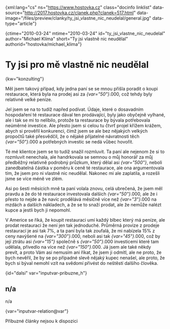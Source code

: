 
{xml:lang="cs" ns="https://www.hostovka.cz" class="docinfo linklist" data-source="http://2017.hostovka.cz/clanek.php?clanek=517.html" data-image="/files/preview/clanky/ty\_jsi\_vlastne\_nic\_neudelal/general.jpg" data-type="article"}

{ctime="2010-03-24" mtime="2010-03-24" id="ty\_jsi\_vlastne\_nic\_neudelal" author="Michael Klíma" short="Ty jsi vlastně nic neudělal" authorid="hostovka/michael_klima"}

# Ty jsi pro mě vlastně nic neudělal

<!-- generated attribute kw by user_udpatekw.sh on 2020-05-07, do not edit -->

{kw="konzulting"}

Měl jsem takový případ, kdy jedna paní se se mnou přišla poradit o koupi restaurace, která byla na prodej asi za  _{var="50"}_.000, což tehdy byly relativně velké peníze.

Jel jsem se na to tudíž napřed podívat. Údaje, které o dosavadním hospodaření té restaurace dával ten prodávající, byly jako obyčejně vylhané, ale i tak se mi to nelíbilo, protože ta restaurace by bývala potřebovala neúměrné investice. Ale přesto jsem si celou tu čtvrť projel křížem krážem, abych si prověřil konkurenci, čímž jsem se ale bez nějakých velkých propočtů také přesvědčil, že o nějaké přijatelné návratnosti těch  _{var="50"}_.000 a potřebných investic se nedá vůbec hovořit.

Té mé klientce jsem se to tudíž snažil rozmluvit. Ta paní ale nejenom že si to rozmluvit nenechala, ale handrkovala se semnou o můj honorář za můj předběžný relativně podrobný průzkum, který dělal asi  _{var="500"}_, neboli zanedbatelná částka v poměru k ceně té restaurace, ale ona argumentovala tím, že jsem pro ni vlastně nic neudělal. Nakonec mi ale zaplatila, a rozešli jsme se více méně ve zlém.

Asi po šesti měsících mně ta paní volala znovu, celá ubrečená, že jsem měl pravdu a že do té restaurace investovala dalších  _{var="50"}_.000, ale že i přesto to nejde a že navíc prodělává měsíčně více než  _{var="3"}_.000 na mzdách a dalších nákladech, a že se to snaží prodat, ale že nemůže nalézt kupce a jestli bych ji nepomohl.

V Americe se říká, že koupit restauraci umí každý blbec který má peníze, ale prodat restauraci že není jen tak jednoduché. Průměrná provize z prodeje restaurací je asi tak 7%, a ta paní byla tak zoufalá, že mi nabízela 15% z ceny navýšené na  _{var="300"}_.000, neboli asi tak  _{var="45"}_.000, což by její ztrátu asi  _{var="15"}_ společně s  _{var="50"}_.000 investicemi které tam udělala, přivedlo na více než  _{var="150"}_.000. Já jsem ale také někdy prevít, a proto Vám asi nemusím ani říkat, že jsem ji odmítl, ale ne proto, že bych nevěřil, že by se po případné slevě nějaký kupec nenašel, ale proto, že bych si býval nemohl vzít na svědomí přivést do neštěstí dalšího člověka.

{id="dalsi" var="inputvar-pribuzne_h"}

## n/a

n/a

{var="inputvar-relation@var"}

Příbuzné články nejsou k dispozici

